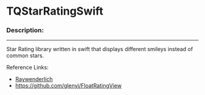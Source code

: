 # TQStarRatingSwift

### Description:
------------------------

Star Rating library written in swift that displays different smileys instead of common stars.


Reference Links:
* [Raywenderlich](https://www.raywenderlich.com/1768/uiview-tutorial-for-ios-how-to-make-a-custom-uiview-in-ios-5-a-5-star-rating-view)
* https://github.com/glenyi/FloatRatingView
